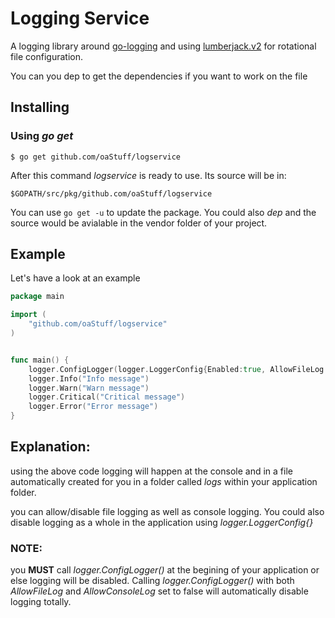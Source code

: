 Logging Service
================

A logging library around [go-logging](https://github.com/op/go-logging) 
and using [lumberjack.v2](http://gopkg.in/natefinch/lumberjack.v2) for rotational file configuration.

You can you dep to get the dependencies if you want to work on the file

## Installing

### Using *go get*

    $ go get github.com/oaStuff/logservice

After this command *logservice* is ready to use. Its source will be in:

    $GOPATH/src/pkg/github.com/oaStuff/logservice

You can use `go get -u` to update the package.
You could also *dep* and the source would be avialable in the vendor folder of your project.


## Example

Let's have a look at an example 

```go
package main

import (
    "github.com/oaStuff/logservice"
)


func main() {
	logger.ConfigLogger(logger.LoggerConfig{Enabled:true, AllowFileLog:true, AllowConsoleLog:true})
	logger.Info("Info message")
	logger.Warn("Warn message")
	logger.Critical("Critical message")
	logger.Error("Error message")
}
```

## Explanation:
using the above code logging will happen at the console and in a file automatically created for you in a folder
called *logs* within your application folder.

you can allow/disable  file logging as well as console logging. You could also disable logging as
a whole in the application using *logger.LoggerConfig{}*

### NOTE:

you **MUST** call *logger.ConfigLogger()* at the begining of your application or else logging will be disabled.
Calling *logger.ConfigLogger()* with both *AllowFileLog* and *AllowConsoleLog* set to false will automatically disable
logging totally.